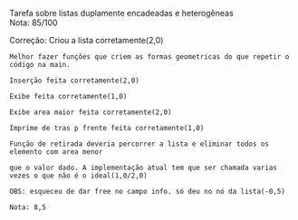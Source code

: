 Tarefa sobre listas duplamente encadeadas e heterogêneas  
Nota: 85/100  

Correção:
Criou a lista corretamente(2,0)

    Melhor fazer funções que criem as formas geometricas do que repetir o código na main.

    Inserção feita corretamente(2,0)

    Exibe feita corretamente(1,0)

    Exibe area maior feita corretamente(2,0)

    Imprime de tras p frente feita corretamente(1,0)

    Função de retirada deveria percorrer a lista e eliminar todos os elemento com area menor

    que o valor dado. A implementação atual tem que ser chamada varias vezes o que não é o ideal(1,0/2,0)

    OBS: esqueceu de dar free no campo info. só deu no nó da lista(-0,5)

    Nota: 8,5
